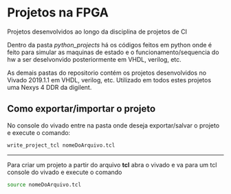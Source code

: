 # Projetos na FPGA
Projetos desenvolvidos ao longo da disciplina de projetos de CI

Dentro da pasta *python_projects* há os códigos feitos em python onde é feito para simular as maquinas de estado e o funcionamento/sequencia do hw a ser deselvonvido posteriormente em VHDL, verilog, etc.

As demais pastas do repositorio contém os projetos desenvolvidos no Vivado 2019.1.1  em VHDL, verilog, etc. Utilizado em todos estes projetos uma Nexys 4 DDR da digilent.


## Como exportar/importar o projeto
No console do vivado entre na pasta onde deseja exportar/salvar o projeto e execute o comando:

```bash
write_project_tcl nomeDoArquivo.tcl
```

--------

Para criar um projeto a partir do arquivo **tcl** abra o vivado e va para um tcl console do vivado e execute o comando

```bash
source nomeDoArquivo.tcl
```
